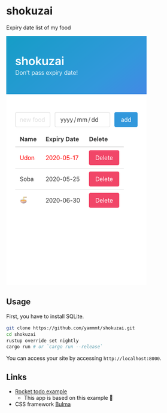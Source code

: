 # shokuzai

Expiry date list of my food

![index image](./img/index.png)

## Usage

First, you have to install SQLite.

```bash
git clone https://github.com/yammmt/shokuzai.git
cd shokuzai
rustup override set nightly
cargo run # or `cargo run --release`
```

You can access your site by accessing `http://localhost:8000`.

## Links

- [Rocket todo example](https://github.com/SergioBenitez/Rocket/tree/master/examples/todo)
    - This app is based on this example :bow:
- CSS framework [Bulma](https://bulma.io/)
